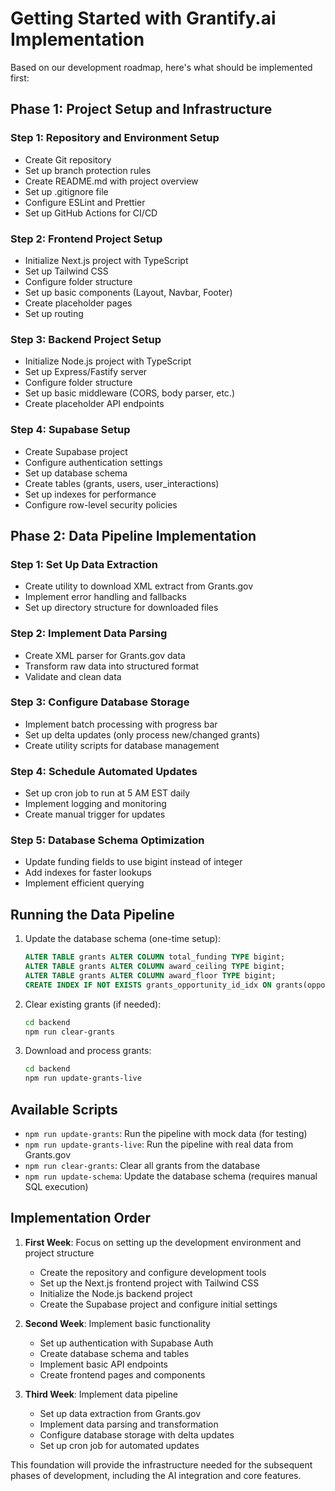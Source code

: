 # Getting Started with Grantify.ai Implementation

Based on our development roadmap, here's what should be implemented first:

## Phase 1: Project Setup and Infrastructure

### Step 1: Repository and Environment Setup
- Create Git repository
- Set up branch protection rules
- Create README.md with project overview
- Set up .gitignore file
- Configure ESLint and Prettier
- Set up GitHub Actions for CI/CD

### Step 2: Frontend Project Setup
- Initialize Next.js project with TypeScript
- Set up Tailwind CSS
- Configure folder structure
- Set up basic components (Layout, Navbar, Footer)
- Create placeholder pages
- Set up routing

### Step 3: Backend Project Setup
- Initialize Node.js project with TypeScript
- Set up Express/Fastify server
- Configure folder structure
- Set up basic middleware (CORS, body parser, etc.)
- Create placeholder API endpoints

### Step 4: Supabase Setup
- Create Supabase project
- Configure authentication settings
- Set up database schema
- Create tables (grants, users, user_interactions)
- Set up indexes for performance
- Configure row-level security policies

## Phase 2: Data Pipeline Implementation

### Step 1: Set Up Data Extraction
- Create utility to download XML extract from Grants.gov
- Implement error handling and fallbacks
- Set up directory structure for downloaded files

### Step 2: Implement Data Parsing
- Create XML parser for Grants.gov data
- Transform raw data into structured format
- Validate and clean data

### Step 3: Configure Database Storage
- Implement batch processing with progress bar
- Set up delta updates (only process new/changed grants)
- Create utility scripts for database management

### Step 4: Schedule Automated Updates
- Set up cron job to run at 5 AM EST daily
- Implement logging and monitoring
- Create manual trigger for updates

### Step 5: Database Schema Optimization
- Update funding fields to use bigint instead of integer
- Add indexes for faster lookups
- Implement efficient querying

## Running the Data Pipeline

1. Update the database schema (one-time setup):
   ```sql
   ALTER TABLE grants ALTER COLUMN total_funding TYPE bigint;
   ALTER TABLE grants ALTER COLUMN award_ceiling TYPE bigint;
   ALTER TABLE grants ALTER COLUMN award_floor TYPE bigint;
   CREATE INDEX IF NOT EXISTS grants_opportunity_id_idx ON grants(opportunity_id);
   ```

2. Clear existing grants (if needed):
   ```bash
   cd backend
   npm run clear-grants
   ```

3. Download and process grants:
   ```bash
   cd backend
   npm run update-grants-live
   ```

## Available Scripts

- `npm run update-grants`: Run the pipeline with mock data (for testing)
- `npm run update-grants-live`: Run the pipeline with real data from Grants.gov
- `npm run clear-grants`: Clear all grants from the database
- `npm run update-schema`: Update the database schema (requires manual SQL execution)

## Implementation Order

1. **First Week**: Focus on setting up the development environment and project structure
   - Create the repository and configure development tools
   - Set up the Next.js frontend project with Tailwind CSS
   - Initialize the Node.js backend project
   - Create the Supabase project and configure initial settings

2. **Second Week**: Implement basic functionality
   - Set up authentication with Supabase Auth
   - Create database schema and tables
   - Implement basic API endpoints
   - Create frontend pages and components

3. **Third Week**: Implement data pipeline
   - Set up data extraction from Grants.gov
   - Implement data parsing and transformation
   - Configure database storage with delta updates
   - Set up cron job for automated updates

This foundation will provide the infrastructure needed for the subsequent phases of development, including the AI integration and core features.